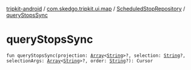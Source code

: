 [tripkit-android](../../index.md) / [com.skedgo.tripkit.ui.map](../index.md) / [ScheduledStopRepository](index.md) / [queryStopsSync](./query-stops-sync.md)

# queryStopsSync

`fun queryStopsSync(projection: `[`Array`](https://kotlinlang.org/api/latest/jvm/stdlib/kotlin/-array/index.html)`<`[`String`](https://kotlinlang.org/api/latest/jvm/stdlib/kotlin/-string/index.html)`>?, selection: `[`String`](https://kotlinlang.org/api/latest/jvm/stdlib/kotlin/-string/index.html)`?, selectionArgs: `[`Array`](https://kotlinlang.org/api/latest/jvm/stdlib/kotlin/-array/index.html)`<`[`String`](https://kotlinlang.org/api/latest/jvm/stdlib/kotlin/-string/index.html)`>?, order: `[`String`](https://kotlinlang.org/api/latest/jvm/stdlib/kotlin/-string/index.html)`?): Cursor`